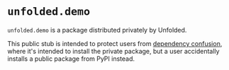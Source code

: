 # `unfolded.demo`

`unfolded.demo` is a package distributed privately by Unfolded.

This public stub is intended to protect users from [dependency confusion](https://medium.com/@alex.birsan/dependency-confusion-4a5d60fec610), where it's intended to install the private package, but a user accidentally installs a public package from PyPI instead.
